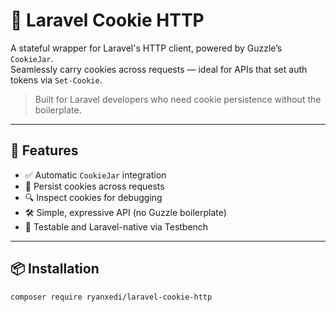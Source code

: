# 🍪 Laravel Cookie HTTP

A stateful wrapper for Laravel's HTTP client, powered by Guzzle’s `CookieJar`.  
Seamlessly carry cookies across requests — ideal for APIs that set auth tokens via `Set-Cookie`.

> Built for Laravel developers who need cookie persistence without the boilerplate.

---

## 🚀 Features

- ✅ Automatic `CookieJar` integration
- 🍪 Persist cookies across requests
- 🔍 Inspect cookies for debugging
- 🛠 Simple, expressive API (no Guzzle boilerplate)
- 🧪 Testable and Laravel-native via Testbench

---

## 📦 Installation

```bash
composer require ryanxedi/laravel-cookie-http